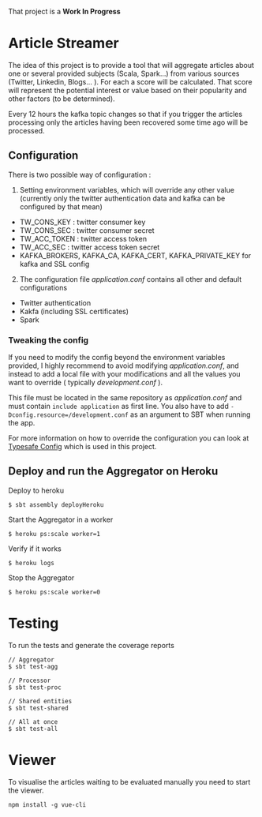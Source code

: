 That project is a **Work In Progress**

# Article Streamer

The idea of this project is to provide a tool that will aggregate articles about one or several provided subjects (Scala, Spark...) 
from various sources (Twitter, Linkedin, Blogs... ). 
For each a score will be calculated. That score will represent the potential interest or value based on their popularity and other factors (to be determined).

Every 12 hours the kafka topic changes so that if you trigger the articles processing only the articles having been recovered some time ago will be processed. 

## Configuration

There is two possible way of configuration :

1. Setting environment variables, which will override any other value (currently only the twitter authentication data and kafka can be configured by that mean)
  - TW_CONS_KEY  : twitter consumer key
  - TW_CONS_SEC  : twitter consumer secret
  - TW_ACC_TOKEN : twitter access token
  - TW_ACC_SEC   : twitter access token secret
  - KAFKA_BROKERS, KAFKA_CA, KAFKA_CERT, KAFKA_PRIVATE_KEY for kafka and SSL config
 
2. The configuration file _application.conf_ contains all other and default configurations
  - Twitter authentication
  - Kakfa (including SSL certificates)
  - Spark
    
### Tweaking the config
    
  If you need to modify the config beyond the environment variables provided, I highly recommend to avoid modifying _application.conf_, and instead to add a local file with your modifications and all the values you want to override ( typically _development.conf_ ).
  
  This file must be located in the same repository as _application.conf_ and must contain ```include application``` as first line. You also have to add ```-Dconfig.resource=/development.conf``` as an argument to SBT when running the app.
  
  For more information on how to override the configuration you can look at [Typesafe Config](https://github.com/typesafehub/config) which is used in this project. 
 

## Deploy and run the Aggregator on Heroku

Deploy to heroku

```$ sbt assembly deployHeroku```

Start the Aggregator in a worker

```$ heroku ps:scale worker=1```

Verify if it works

```$ heroku logs```

Stop the Aggregator

```$ heroku ps:scale worker=0``` 

# Testing

To run the tests and generate the coverage reports

```
// Aggregator
$ sbt test-agg

// Processor
$ sbt test-proc

// Shared entities
$ sbt test-shared

// All at once
$ sbt test-all

```

# Viewer 
 
 To visualise the articles waiting to be evaluated manually you need to start the viewer.
 
 ```npm install -g vue-cli```
